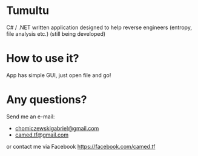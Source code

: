 # Tumultu
C# / .NET written application designed to help reverse engineers (entropy, file analysis etc.)
(still being developed)

# How to use it?
App has simple GUI, just open file and go!

# Any questions?
Send me an e-mail:  
* chomiczewskigabriel@gmail.com
* camed.tf@gmail.com
                    
or contact me via Facebook
https://facebook.com/camed.tf
